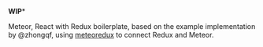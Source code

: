 **WIP***

Meteor, React with Redux boilerplate, based on the example implementation by @zhongqf, using [meteoredux](https://www.npmjs.com/package/meteoredux) to connect Redux and Meteor.
